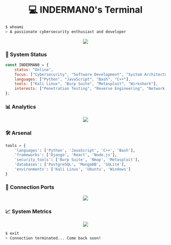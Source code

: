 <!-- Header -->
<h1 align="center">💻 INDERMAN0's Terminal</h1>

```bash
$ whoami
> A passionate cybersecurity enthusiast and developer
```

<!-- Matrix-style Banner -->
<p align="center">
  <img src="https://readme-typing-svg.herokuapp.com?font=Ubuntu+Mono&color=00FF00&size=25&center=true&vCenter=true&width=600&lines=Welcome+to+my+digital+playground...;System+security+specialist...;Code+craftsman...;Always+learning,+always+hacking..." />
</p>

### 🔐 System Status

```js
const INDERMAN0 = {
    status: "Online",
    focus: ["Cybersecurity", "Software Development", "System Architecture"],
    languages: ["Python", "JavaScript", "Bash", "C++"],
    tools: ["Kali Linux", "Burp Suite", "Metasploit", "Wireshark"],
    interests: ["Penetration Testing", "Reverse Engineering", "Network Security"]
};
```

### 📊 Analytics

<p align="center">
  <img src="https://github-readme-streak-stats.herokuapp.com/?user=INDERMAN0&theme=chartreuse-dark" />
</p>

### 🛠️ Arsenal

```python
tools = {
    'languages': ['Python', 'JavaScript', 'C++', 'Bash'],
    'frameworks': ['Django', 'React', 'Node.js'],
    'security_tools': ['Burp Suite', 'Nmap', 'Metasploit'],
    'databases': ['PostgreSQL', 'MongoDB', 'SQLite'],
    'environments': ['Kali Linux', 'Ubuntu', 'Windows']
}
```

### 📡 Connection Ports

<p align="center">
  <a href="https://github.com/INDERMAN0" target="_blank">
    <img src="https://img.shields.io/badge/-GitHub-181717?style=for-the-badge&logo=github&logoColor=white" />
  </a>
  <!-- Add your social media links here -->
</p>

### 📈 System Metrics

<p align="center">
  <img src="https://github-readme-stats.vercel.app/api?username=INDERMAN0&show_icons=true&theme=chartreuse-dark" />
</p>

```bash
$ exit
> Connection terminated... Come back soon!
```

